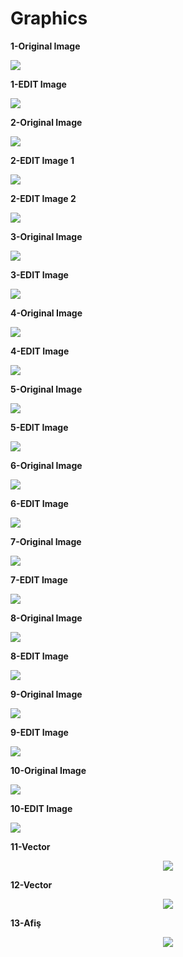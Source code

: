 # Graphics

<p><b>1-Original Image</b></p>
<img src="https://i.imgur.com/Bn1NOKq.jpeg" width="auto" margin-left: auto; margin-right: auto;>
<p><b>1-EDIT Image</b></p>
<img src="https://i.imgur.com/oqMEwdk.jpeg" width="auto">

<p><b>2-Original Image</b></p>
<img src="https://i.imgur.com/OTtmfdL.jpeg" width="auto">
<p><b>2-EDIT Image 1</b></p>
<img src="https://i.imgur.com/tl5uF0O.jpeg" width="auto">
<p><b>2-EDIT Image 2</b></p>
<img src="https://i.imgur.com/asfVqi5.png" width="auto">

<p><b>3-Original Image</b></p>
<img src="https://i.imgur.com/HY9pCFO.jpeg" width="auto">
<p><b>3-EDIT Image</b></p>
<img src="https://i.imgur.com/9PG4HJC.jpeg" width="auto">

<p><b>4-Original Image</b></p>
<img src="https://i.imgur.com/fHtWsnU.jpeg" width="auto">
<p><b>4-EDIT Image</b></p>
<img src="https://i.imgur.com/KLFdwKR.jpeg" width="auto">

<p><b>5-Original Image</b></p>
<img src="https://i.imgur.com/YoviYef.jpeg" width="auto">
<p><b>5-EDIT Image</b></p>
<img src="https://i.imgur.com/uJZmINy.jpeg" width="auto">

<p><b>6-Original Image</b></p>
<img src="https://i.imgur.com/9YTOaKy.jpeg" width="auto">
<p><b>6-EDIT Image</b></p>
<img src="https://i.imgur.com/D8wehEh.jpeg" width="auto">

<p><b>7-Original Image</b></p>
<img src="https://i.imgur.com/XVWWZiF.jpg" width="auto">
<p><b>7-EDIT Image</b></p>
<img src="https://i.imgur.com/1KFkLeJ.jpg" width="auto">

<p><b>8-Original Image</b></p>
<img src="https://i.imgur.com/ZFJLazO.jpg" width="auto">
<p><b>8-EDIT Image</b></p>
<img src="https://i.imgur.com/2f5f6kA.jpg" width="auto">

<p><b>9-Original Image</b></p>
<img src="https://i.imgur.com/0uNQxkr.jpg" width="auto">
<p><b>9-EDIT Image</b></p>
<img src="https://i.imgur.com/3peLJTp.jpg" width="auto">

<p><b>10-Original Image</b></p>
<img src="https://i.imgur.com/cJvkNsX.jpg" width="auto">
<p><b>10-EDIT Image</b></p>
<img src="https://i.imgur.com/GmPrCid.jpg" width="auto">

<p><b>11-Vector</b></p>
<p align="center">
<img src="https://i.imgur.com/HGoePlE.png" width="auto">
</p>

<p><b>12-Vector</b></p>
<p align="center">
<img src="https://i.imgur.com/fsCKcnT.png" width="auto">
</p>

<p><b>13-Afiş</b></p>
<p align="center">
<img src="https://i.imgur.com/5DLYpj3.jpeg" width="auto">
</p>

